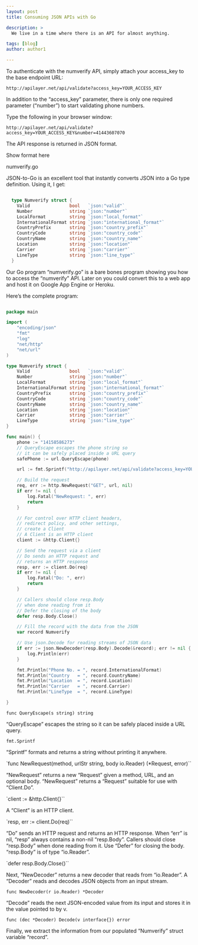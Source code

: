 ```yaml
---
layout: post
title: Consuming JSON APIs with Go

description: >
  We live in a time where there is an API for almost anything.

tags: [blog]
author: author1

---
```


To authenticate with the numverify API, simply attach your access_key to the base endpoint URL:

`http://apilayer.net/api/validate?access_key=YOUR_ACCESS_KEY`

In addition to the “access_key” parameter, there is only one required parameter (“number”) to start validating phone numbers.

Type the following in your browser window:

`http://apilayer.net/api/validate?access_key=YOUR_ACCESS_KEY&number=41443607070`

The API response is returned in JSON format.

Show format here

numverify.go

JSON-to-Go is an excellent tool that instantly converts JSON into a Go type definition. Using it, I get:

```GO

  type Numverify struct {
  	Valid               bool   `json:"valid"`
  	Number              string `json:"number"`
  	LocalFormat         string `json:"local_format"`
  	InternationalFormat string `json:"international_format"`
  	CountryPrefix       string `json:"country_prefix"`
  	CountryCode         string `json:"country_code"`
  	CountryName         string `json:"country_name"`
  	Location            string `json:"location"`
  	Carrier             string `json:"carrier"`
  	LineType            string `json:"line_type"`
  }

```

Our Go program “numverify.go” is a bare bones program showing you how to access the “numverify” API. Later on you could convert this to a web app and host it on Google App Engine or Heroku.

Here’s the complete program:

```GO

package main

import (
	"encoding/json"
	"fmt"
	"log"
	"net/http"
	"net/url"
)

type Numverify struct {
	Valid               bool   `json:"valid"`
	Number              string `json:"number"`
	LocalFormat         string `json:"local_format"`
	InternationalFormat string `json:"international_format"`
	CountryPrefix       string `json:"country_prefix"`
	CountryCode         string `json:"country_code"`
	CountryName         string `json:"country_name"`
	Location            string `json:"location"`
	Carrier             string `json:"carrier"`
	LineType            string `json:"line_type"`
}

func main() {
	phone := "14158586273"
	// QueryEscape escapes the phone string so
	// it can be safely placed inside a URL query
	safePhone := url.QueryEscape(phone)

	url := fmt.Sprintf("http://apilayer.net/api/validate?access_key=YOUR_ACCESS_KEY&number=%s", safePhone)

	// Build the request
	req, err := http.NewRequest("GET", url, nil)
	if err != nil {
		log.Fatal("NewRequest: ", err)
		return
	}

	// For control over HTTP client headers,
	// redirect policy, and other settings,
	// create a Client
	// A Client is an HTTP client
	client := &http.Client{}

	// Send the request via a client
	// Do sends an HTTP request and
	// returns an HTTP response
	resp, err := client.Do(req)
	if err != nil {
		log.Fatal("Do: ", err)
		return
	}

	// Callers should close resp.Body
	// when done reading from it
	// Defer the closing of the body
	defer resp.Body.Close()

	// Fill the record with the data from the JSON
	var record Numverify

	// Use json.Decode for reading streams of JSON data
	if err := json.NewDecoder(resp.Body).Decode(&record); err != nil {
		log.Println(err)
	}

	fmt.Println("Phone No. = ", record.InternationalFormat)
	fmt.Println("Country   = ", record.CountryName)
	fmt.Println("Location  = ", record.Location)
	fmt.Println("Carrier   = ", record.Carrier)
	fmt.Println("LineType  = ", record.LineType)

}

```

`func QueryEscape(s string) string`

“QueryEscape” escapes the string so it can be safely placed inside a URL query.

`fmt.Sprintf`

“Sprintf” formats and returns a string without printing it anywhere.

`func NewRequest(method, urlStr string, body io.Reader) (*Request, error)``

“NewRequest” returns a new “Request” given a method, URL, and an optional body. “NewRequest” returns a “Request” suitable for use with “Client.Do”.

`client := &http.Client{}``

A “Client” is an HTTP client.

`resp, err := client.Do(req)``

“Do” sends an HTTP request and returns an HTTP response. When “err” is nil, “resp” always contains a non-nil “resp.Body”. Callers should close “resp.Body” when done reading from it. Use “Defer” for closing the body. “resp.Body” is of type “io.Reader”.

`defer resp.Body.Close()``

Next, “NewDecoder” returns a new decoder that reads from “io.Reader”. A “Decoder” reads and decodes JSON objects from an input stream.

`func NewDecoder(r io.Reader) *Decoder`

“Decode” reads the next JSON-encoded value from its input and stores it in the value pointed to by v.

`func (dec *Decoder) Decode(v interface{}) error`

Finally, we extract the information from our populated “Numverify” struct variable “record”.
